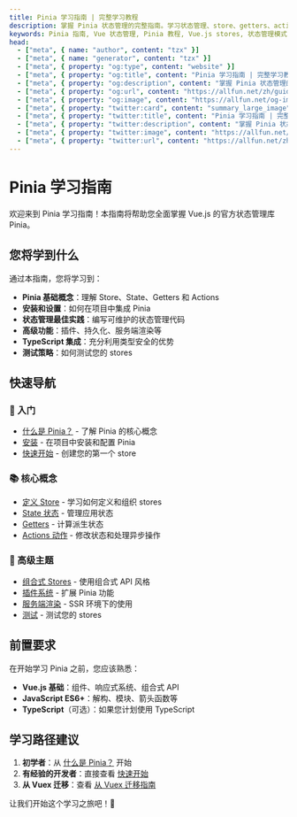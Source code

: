 ```yaml
---
title: Pinia 学习指南 | 完整学习教程
description: 掌握 Pinia 状态管理的完整指南。学习状态管理、store、getters、actions 和 Vue.js 应用的高级模式。
keywords: Pinia 指南, Vue 状态管理, Pinia 教程, Vue.js stores, 状态管理模式
head:
  - ["meta", { name: "author", content: "tzx" }]
  - ["meta", { name: "generator", content: "tzx" }]
  - ["meta", { property: "og:type", content: "website" }]
  - ["meta", { property: "og:title", content: "Pinia 学习指南 | 完整学习教程" }]
  - ["meta", { property: "og:description", content: "掌握 Pinia 状态管理的完整指南。学习状态管理、store、getters、actions 和 Vue.js 应用的高级模式。" }]
  - ["meta", { property: "og:url", content: "https://allfun.net/zh/guide/" }]
  - ["meta", { property: "og:image", content: "https://allfun.net/og-image.svg" }]
  - ["meta", { property: "twitter:card", content: "summary_large_image" }]
  - ["meta", { property: "twitter:title", content: "Pinia 学习指南 | 完整学习教程" }]
  - ["meta", { property: "twitter:description", content: "掌握 Pinia 状态管理的完整指南。学习状态管理、store、getters、actions 和 Vue.js 应用的高级模式。" }]
  - ["meta", { property: "twitter:image", content: "https://allfun.net/og-image.svg" }]
  - ["meta", { property: "twitter:url", content: "https://allfun.net/zh/guide/" }]
---
```


# Pinia 学习指南

欢迎来到 Pinia 学习指南！本指南将帮助您全面掌握 Vue.js 的官方状态管理库 Pinia。

## 您将学到什么

通过本指南，您将学习到：

- **Pinia 基础概念**：理解 Store、State、Getters 和 Actions
- **安装和设置**：如何在项目中集成 Pinia
- **状态管理最佳实践**：编写可维护的状态管理代码
- **高级功能**：插件、持久化、服务端渲染等
- **TypeScript 集成**：充分利用类型安全的优势
- **测试策略**：如何测试您的 stores

## 快速导航

### 🚀 入门
- [什么是 Pinia？](./introduction) - 了解 Pinia 的核心概念
- [安装](./installation) - 在项目中安装和配置 Pinia
- [快速开始](./getting-started) - 创建您的第一个 store

### 📚 核心概念
- [定义 Store](./defining-stores) - 学习如何定义和组织 stores
- [State 状态](./state) - 管理应用状态
- [Getters](./getters) - 计算派生状态
- [Actions 动作](./actions) - 修改状态和处理异步操作

### 🔧 高级主题
- [组合式 Stores](./composition-stores) - 使用组合式 API 风格
- [插件系统](./plugins) - 扩展 Pinia 功能
- [服务端渲染](./ssr) - SSR 环境下的使用
- [测试](./testing) - 测试您的 stores

## 前置要求

在开始学习 Pinia 之前，您应该熟悉：

- **Vue.js 基础**：组件、响应式系统、组合式 API
- **JavaScript ES6+**：解构、模块、箭头函数等
- **TypeScript**（可选）：如果您计划使用 TypeScript

## 学习路径建议

1. **初学者**：从 [什么是 Pinia？](./introduction) 开始
2. **有经验的开发者**：直接查看 [快速开始](./getting-started)
3. **从 Vuex 迁移**：查看 [从 Vuex 迁移指南](./migration-from-vuex)

让我们开始这个学习之旅吧！🎉